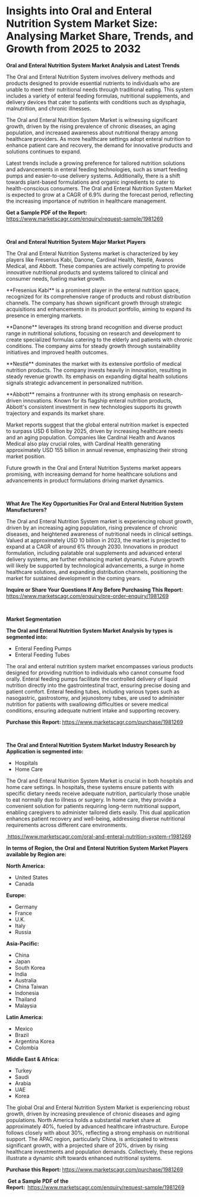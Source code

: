 <p><h1>Insights into Oral and Enteral Nutrition System Market Size: Analysing Market Share, Trends, and Growth from 2025 to 2032</h1></p><p><strong>Oral and Enteral Nutrition System Market Analysis and Latest Trends</strong></p>
<p><p>The Oral and Enteral Nutrition System involves delivery methods and products designed to provide essential nutrients to individuals who are unable to meet their nutritional needs through traditional eating. This system includes a variety of enteral feeding formulas, nutritional supplements, and delivery devices that cater to patients with conditions such as dysphagia, malnutrition, and chronic illnesses. </p><p>The Oral and Enteral Nutrition System Market is witnessing significant growth, driven by the rising prevalence of chronic diseases, an aging population, and increased awareness about nutritional therapy among healthcare providers. As more healthcare settings adopt enteral nutrition to enhance patient care and recovery, the demand for innovative products and solutions continues to expand.</p><p>Latest trends include a growing preference for tailored nutrition solutions and advancements in enteral feeding technologies, such as smart feeding pumps and easier-to-use delivery systems. Additionally, there is a shift towards plant-based formulations and organic ingredients to cater to health-conscious consumers. The Oral and Enteral Nutrition System Market is expected to grow at a CAGR of 6.9% during the forecast period, reflecting the increasing importance of nutrition in healthcare management.</p></p>
<p><strong>Get a Sample PDF of the Report:&nbsp;</strong> <a href="https://www.marketscagr.com/enquiry/request-sample/1981269?utm_campaign=2667&utm_medium=2&utm_source=Github&utm_content=ia&utm_term=16042025&utm_id=oral-and-enteral-nutrition-system">https://www.marketscagr.com/enquiry/request-sample/1981269</a></p>
<p>&nbsp;</p>
<p><strong>Oral and Enteral Nutrition System Major Market Players</strong></p>
<p><p>The Oral and Enteral Nutrition Systems market is characterized by key players like Fresenius Kabi, Danone, Cardinal Health, Nestlé, Avanos Medical, and Abbott. These companies are actively competing to provide innovative nutritional products and systems tailored to clinical and consumer needs, fueling market growth.</p><p>**Fresenius Kabi** is a prominent player in the enteral nutrition space, recognized for its comprehensive range of products and robust distribution channels. The company has shown significant growth through strategic acquisitions and enhancements in its product portfolio, aiming to expand its presence in emerging markets.</p><p>**Danone** leverages its strong brand recognition and diverse product range in nutritional solutions, focusing on research and development to create specialized formulas catering to the elderly and patients with chronic conditions. The company aims for steady growth through sustainability initiatives and improved health outcomes.</p><p>**Nestlé** dominates the market with its extensive portfolio of medical nutrition products. The company invests heavily in innovation, resulting in steady revenue growth. Its emphasis on expanding digital health solutions signals strategic advancement in personalized nutrition.</p><p>**Abbott** remains a frontrunner with its strong emphasis on research-driven innovations. Known for its flagship enteral nutrition products, Abbott's consistent investment in new technologies supports its growth trajectory and expands its market share.</p><p>Market reports suggest that the global enteral nutrition market is expected to surpass USD 6 billion by 2025, driven by increasing healthcare needs and an aging population. Companies like Cardinal Health and Avanos Medical also play crucial roles, with Cardinal Health generating approximately USD 155 billion in annual revenue, emphasizing their strong market position.</p><p>Future growth in the Oral and Enteral Nutrition Systems market appears promising, with increasing demand for home healthcare solutions and advancements in product formulations driving market dynamics.</p></p>
<p>&nbsp;</p>
<p><strong>What Are The Key Opportunities For Oral and Enteral Nutrition System Manufacturers?</strong></p>
<p><p>The Oral and Enteral Nutrition System market is experiencing robust growth, driven by an increasing aging population, rising prevalence of chronic diseases, and heightened awareness of nutritional needs in clinical settings. Valued at approximately USD 10 billion in 2023, the market is projected to expand at a CAGR of around 6% through 2030. Innovations in product formulation, including palatable oral supplements and advanced enteral delivery systems, are further enhancing market dynamics. Future growth will likely be supported by technological advancements, a surge in home healthcare solutions, and expanding distribution channels, positioning the market for sustained development in the coming years.</p></p>
<p><strong>Inquire or Share Your Questions If Any Before Purchasing This Report:</strong> <a href="https://www.marketscagr.com/enquiry/pre-order-enquiry/1981269?utm_campaign=2667&utm_medium=2&utm_source=Github&utm_content=ia&utm_term=16042025&utm_id=oral-and-enteral-nutrition-system">https://www.marketscagr.com/enquiry/pre-order-enquiry/1981269</a></p>
<p>&nbsp;</p>
<p><strong>Market Segmentation</strong></p>
<p><strong>The Oral and Enteral Nutrition System Market Analysis by types is segmented into:</strong></p>
<p><ul><li>Enteral Feeding Pumps</li><li>Enteral Feeding Tubes</li></ul></p>
<p><p>The oral and enteral nutrition system market encompasses various products designed for providing nutrition to individuals who cannot consume food orally. Enteral feeding pumps facilitate the controlled delivery of liquid nutrition directly into the gastrointestinal tract, ensuring precise dosing and patient comfort. Enteral feeding tubes, including various types such as nasogastric, gastrostomy, and jejunostomy tubes, are used to administer nutrition for patients with swallowing difficulties or severe medical conditions, ensuring adequate nutrient intake and supporting recovery.</p></p>
<p><strong>Purchase this Report:&nbsp;</strong><a href="https://www.marketscagr.com/purchase/1981269?utm_campaign=2667&utm_medium=2&utm_source=Github&utm_content=ia&utm_term=16042025&utm_id=oral-and-enteral-nutrition-system">https://www.marketscagr.com/purchase/1981269</a></p>
<p>&nbsp;</p>
<p><strong>The Oral and Enteral Nutrition System Market Industry Research by Application is segmented into:</strong></p>
<p><ul><li>Hospitals</li><li>Home Care</li></ul></p>
<p><p>The Oral and Enteral Nutrition System Market is crucial in both hospitals and home care settings. In hospitals, these systems ensure patients with specific dietary needs receive adequate nutrition, particularly those unable to eat normally due to illness or surgery. In home care, they provide a convenient solution for patients requiring long-term nutritional support, enabling caregivers to administer tailored diets easily. This dual application enhances patient recovery and well-being, addressing diverse nutritional requirements across different care environments.</p></p>
<p><a href="https://www.marketscagr.com/oral-and-enteral-nutrition-system-r1981269?utm_campaign=2667&utm_medium=2&utm_source=Github&utm_content=ia&utm_term=16042025&utm_id=oral-and-enteral-nutrition-system">&nbsp;https://www.marketscagr.com/oral-and-enteral-nutrition-system-r1981269</a></p>
<p><strong>In terms of Region, the Oral and Enteral Nutrition System Market Players available by Region are:</strong></p>
<p>
    <p> <strong> North America: </strong>
        <ul>
            <li>United States</li>
            <li>Canada</li>
        </ul>
        </p> 
    <p> <strong> Europe: </strong>
        <ul>
            <li>Germany</li>
            <li>France</li>
            <li>U.K.</li>
            <li>Italy</li>
            <li>Russia</li>
        </ul>
        </p> 
    <p> <strong> Asia-Pacific: </strong>
        <ul>
            <li>China</li>
            <li>Japan</li>
            <li>South Korea</li>
            <li>India</li>
            <li>Australia</li>
            <li>China Taiwan</li>
            <li>Indonesia</li>
            <li>Thailand</li>
            <li>Malaysia</li>
        </ul>
        </p> 
    <p> <strong> Latin America: </strong>
        <ul>
            <li>Mexico</li>
            <li>Brazil</li>
            <li>Argentina Korea</li>
            <li>Colombia</li>
        </ul>
        </p> 
    <p> <strong> Middle East & Africa: </strong>
        <ul>
            <li>Turkey</li>
            <li>Saudi</li>
            <li>Arabia</li>
            <li>UAE</li>
            <li>Korea</li>
        </ul>
    </p>
    </p>
<p><p>The global Oral and Enteral Nutrition System Market is experiencing robust growth, driven by increasing prevalence of chronic diseases and aging populations. North America holds a substantial market share at approximately 40%, fueled by advanced healthcare infrastructure. Europe follows closely with about 30%, reflecting a strong emphasis on nutritional support. The APAC region, particularly China, is anticipated to witness significant growth, with a projected share of 20%, driven by rising healthcare investments and population demands. Collectively, these regions illustrate a dynamic shift towards enhanced nutritional systems.</p></p>
<p><strong>Purchase this Report: </strong><a href="https://www.marketscagr.com/purchase/1981269?utm_campaign=2667&utm_medium=2&utm_source=Github&utm_content=ia&utm_term=16042025&utm_id=oral-and-enteral-nutrition-system">https://www.marketscagr.com/purchase/1981269</a></p>
<p>&nbsp;<strong>Get a Sample PDF of the Report:&nbsp;&nbsp;</strong><a href="https://www.marketscagr.com/enquiry/request-sample/1981269?utm_campaign=2667&utm_medium=2&utm_source=Github&utm_content=ia&utm_term=16042025&utm_id=oral-and-enteral-nutrition-system">https://www.marketscagr.com/enquiry/request-sample/1981269</a></p>
<p><strong></strong></p>
<p><p></p><p></p><p></p></p>